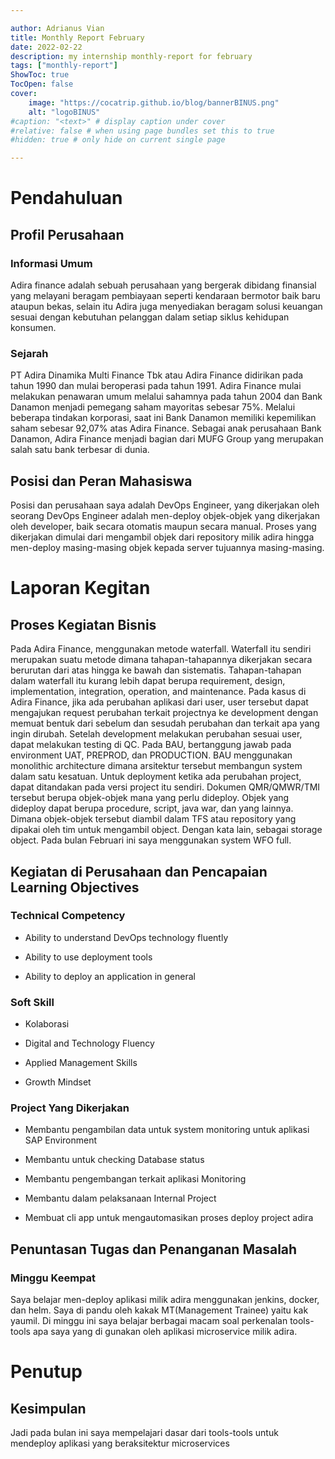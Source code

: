 ```yaml
---

author: Adrianus Vian
title: Monthly Report February
date: 2022-02-22
description: my internship monthly-report for february
tags: ["monthly-report"]
ShowToc: true
TocOpen: false
cover:
    image: "https://cocatrip.github.io/blog/bannerBINUS.png"
    alt: "logoBINUS"
#caption: "<text>" # display caption under cover
#relative: false # when using page bundles set this to true
#hidden: true # only hide on current single page

---
```


# Pendahuluan

## Profil Perusahaan

### Informasi Umum

Adira finance adalah sebuah perusahaan yang bergerak dibidang finansial
yang melayani beragam pembiayaan seperti kendaraan bermotor baik baru
ataupun bekas, selain itu Adira juga menyediakan beragam solusi keuangan
sesuai dengan kebutuhan pelanggan dalam setiap siklus kehidupan
konsumen.

### Sejarah

PT Adira Dinamika Multi Finance Tbk atau Adira Finance didirikan pada
tahun 1990 dan mulai beroperasi pada tahun 1991. Adira Finance mulai
melakukan penawaran umum melalui sahamnya pada tahun 2004 dan Bank
Danamon menjadi pemegang saham mayoritas sebesar 75%. Melalui beberapa
tindakan korporasi, saat ini Bank Danamon memiliki kepemilikan saham
sebesar 92,07% atas Adira Finance. Sebagai anak perusahaan Bank Danamon,
Adira Finance menjadi bagian dari MUFG Group yang merupakan salah satu
bank terbesar di dunia.

## Posisi dan Peran Mahasiswa

Posisi dan perusahaan saya adalah DevOps Engineer, yang dikerjakan oleh
seorang DevOps Engineer adalah men-deploy objek-objek yang dikerjakan
oleh developer, baik secara otomatis maupun secara manual. Proses yang
dikerjakan dimulai dari mengambil objek dari repository milik adira
hingga men-deploy masing-masing objek kepada server tujuannya
masing-masing.

# Laporan Kegitan

## Proses Kegiatan Bisnis

Pada Adira Finance, menggunakan metode waterfall. Waterfall itu sendiri
merupakan suatu metode dimana tahapan-tahapannya dikerjakan secara
berurutan dari atas hingga ke bawah dan sistematis. Tahapan-tahapan
dalam waterfall itu kurang lebih dapat berupa requirement, design,
implementation, integration, operation, and maintenance. Pada kasus di
Adira Finance, jika ada perubahan aplikasi dari user, user tersebut
dapat mengajukan request perubahan terkait projectnya ke development
dengan memuat bentuk dari sebelum dan sesudah perubahan dan terkait apa
yang ingin dirubah. Setelah development melakukan perubahan sesuai user,
dapat melakukan testing di QC. Pada BAU, bertanggung jawab pada
environment UAT, PREPROD, dan PRODUCTION. BAU menggunakan monolithic
architecture dimana arsitektur tersebut membangun system dalam satu
kesatuan. Untuk deployment ketika ada perubahan project, dapat
ditandakan pada versi project itu sendiri. Dokumen QMR/QMWR/TMI tersebut
berupa objek-objek mana yang perlu dideploy. Objek yang dideploy dapat
berupa procedure, script, java war, dan yang lainnya. Dimana objek-objek
tersebut diambil dalam TFS atau repository yang dipakai oleh tim untuk
mengambil object. Dengan kata lain, sebagai storage object. Pada bulan
Februari ini saya menggunakan system WFO full.

## Kegiatan di Perusahaan dan Pencapaian Learning Objectives

### Technical Competency

-   Ability to understand DevOps technology fluently

-   Ability to use deployment tools

-   Ability to deploy an application in general

### Soft Skill

-   Kolaborasi

-   Digital and Technology Fluency

-   Applied Management Skills

-   Growth Mindset

### Project Yang Dikerjakan

-   Membantu pengambilan data untuk system monitoring untuk aplikasi SAP
    Environment

-   Membantu untuk checking Database status

-   Membantu pengembangan terkait aplikasi Monitoring

-   Membantu dalam pelaksanaan Internal Project

-   Membuat cli app untuk mengautomasikan proses deploy project adira

## Penuntasan Tugas dan Penanganan Masalah

### Minggu Keempat

Saya belajar men-deploy aplikasi milik adira menggunakan jenkins,
docker, dan helm. Saya di pandu oleh kakak MT(Management Trainee) yaitu
kak yaumil. Di minggu ini saya belajar berbagai macam soal perkenalan
tools-tools apa saya yang di gunakan oleh aplikasi microservice milik
adira.

# Penutup

## Kesimpulan

Jadi pada bulan ini saya mempelajari dasar dari tools-tools untuk
mendeploy aplikasi yang beraksitektur microservices
